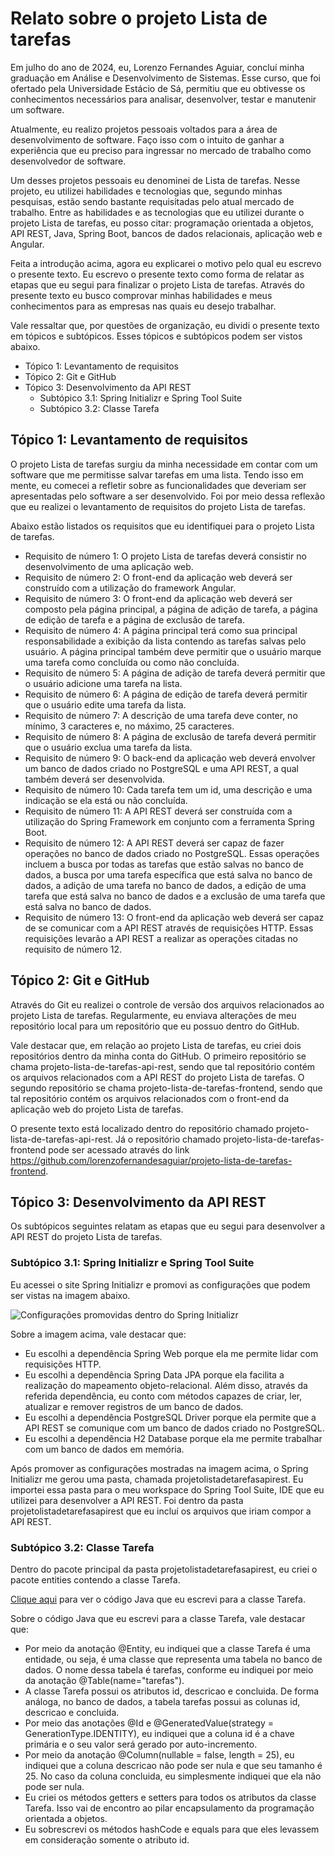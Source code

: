 # Relato sobre o projeto Lista de tarefas

Em julho do ano de 2024, eu, Lorenzo Fernandes Aguiar, concluí minha graduação em Análise e Desenvolvimento de Sistemas. Esse curso, que foi ofertado pela Universidade Estácio de Sá, permitiu que eu obtivesse os conhecimentos necessários para analisar, desenvolver, testar e manutenir um software.

Atualmente, eu realizo projetos pessoais voltados para a área de desenvolvimento de software. Faço isso com o intuito de ganhar a experiência que eu preciso para ingressar no mercado de trabalho como desenvolvedor de software.

Um desses projetos pessoais eu denominei de Lista de tarefas. Nesse projeto, eu utilizei habilidades e tecnologias que, segundo minhas pesquisas, estão sendo bastante requisitadas pelo atual mercado de trabalho. Entre as habilidades e as tecnologias que eu utilizei durante o projeto Lista de tarefas, eu posso citar: programação orientada a objetos, API REST, Java, Spring Boot, bancos de dados relacionais, aplicação web e Angular.

Feita a introdução acima, agora eu explicarei o motivo pelo qual eu escrevo o presente texto. Eu escrevo o presente texto como forma de relatar as etapas que eu segui para finalizar o projeto Lista de tarefas. Através do presente texto eu busco comprovar minhas habilidades e meus conhecimentos para as empresas nas quais eu desejo trabalhar.

Vale ressaltar que, por questões de organização, eu dividi o presente texto em tópicos e subtópicos. Esses tópicos e subtópicos podem ser vistos abaixo.

* Tópico 1: Levantamento de requisitos
* Tópico 2: Git e GitHub
* Tópico 3: Desenvolvimento da API REST
    * Subtópico 3.1: Spring Initializr e Spring Tool Suite
    * Subtópico 3.2: Classe Tarefa

## Tópico 1: Levantamento de requisitos

O projeto Lista de tarefas surgiu da minha necessidade em contar com um software que me permitisse salvar tarefas em uma lista. Tendo isso em mente, eu comecei a refletir sobre as funcionalidades que deveriam ser apresentadas pelo software a ser desenvolvido. Foi por meio dessa reflexão que eu realizei o levantamento de requisitos do projeto Lista de tarefas.

Abaixo estão listados os requisitos que eu identifiquei para o projeto Lista de tarefas.

* Requisito de número 1: O projeto Lista de tarefas deverá consistir no desenvolvimento de uma aplicação web.
* Requisito de número 2: O front-end da aplicação web deverá ser construído com a utilização do framework Angular.
* Requisito de número 3: O front-end da aplicação web deverá ser composto pela página principal, a página de adição de tarefa, a página de edição de tarefa e a página de exclusão de tarefa.
* Requisito de número 4: A página principal terá como sua principal responsabilidade a exibição da lista contendo as tarefas salvas pelo usuário. A página principal também deve permitir que o usuário marque uma tarefa como concluída ou como não concluída.
* Requisito de número 5: A página de adição de tarefa deverá permitir que o usuário adicione uma tarefa na lista.
* Requisito de número 6: A página de edição de tarefa deverá permitir que o usuário edite uma tarefa da lista.
* Requisito de número 7: A descrição de uma tarefa deve conter, no mínimo, 3 caracteres e, no máximo, 25 caracteres.
* Requisito de número 8: A página de exclusão de tarefa deverá permitir que o usuário exclua uma tarefa da lista.
* Requisito de número 9: O back-end da aplicação web deverá envolver um banco de dados criado no PostgreSQL e uma API REST, a qual também deverá ser desenvolvida.
* Requisito de número 10: Cada tarefa tem um id, uma descrição e uma indicação se ela está ou não concluída.
* Requisito de número 11: A API REST deverá ser construída com a utilização do Spring Framework em conjunto com a ferramenta Spring Boot.
* Requisito de número 12: A API REST deverá ser capaz de fazer operações no banco de dados criado no PostgreSQL. Essas operações incluem a busca por todas as tarefas que estão salvas no banco de dados, a busca por uma tarefa específica que está salva no banco de dados, a adição de uma tarefa no banco de dados, a edição de uma tarefa que está salva no banco de dados e a exclusão de uma tarefa que está salva no banco de dados.
* Requisito de número 13: O front-end da aplicação web deverá ser capaz de se comunicar com a API REST através de requisições HTTP. Essas requisições levarão a API REST a realizar as operações citadas no requisito de número 12.

## Tópico 2: Git e GitHub

Através do Git eu realizei o controle de versão dos arquivos relacionados ao projeto Lista de tarefas. Regularmente, eu enviava alterações de meu repositório local para um repositório que eu possuo dentro do GitHub.

Vale destacar que, em relação ao projeto Lista de tarefas, eu criei dois repositórios dentro da minha conta do GitHub. O primeiro repositório se chama projeto-lista-de-tarefas-api-rest, sendo que tal repositório contém os arquivos relacionados com a API REST do projeto Lista de tarefas. O segundo repositório se chama projeto-lista-de-tarefas-frontend, sendo que tal repositório contém os arquivos relacionados com o front-end da aplicação web do projeto Lista de tarefas.

O presente texto está localizado dentro do repositório chamado projeto-lista-de-tarefas-api-rest. Já o repositório chamado projeto-lista-de-tarefas-frontend pode ser acessado através do link <https://github.com/lorenzofernandesaguiar/projeto-lista-de-tarefas-frontend>.

## Tópico 3: Desenvolvimento da API REST

Os subtópicos seguintes relatam as etapas que eu segui para desenvolver a API REST do projeto Lista de tarefas.

### Subtópico 3.1: Spring Initializr e Spring Tool Suite

Eu acessei o site Spring Initializr e promovi as configurações que podem ser vistas na imagem abaixo.

![Configurações promovidas dentro do Spring Initializr](https://github.com/user-attachments/assets/6b452eae-52fe-458c-83f1-241dcd8f7a2b)

Sobre a imagem acima, vale destacar que:

* Eu escolhi a dependência Spring Web porque ela me permite lidar com requisições HTTP.
* Eu escolhi a dependência Spring Data JPA porque ela facilita a realização do mapeamento objeto-relacional. Além disso, através da referida dependência, eu conto com métodos capazes de criar, ler, atualizar e remover registros de um banco de dados.
* Eu escolhi a dependência PostgreSQL Driver porque ela permite que a API REST se comunique com um banco de dados criado no PostgreSQL.
* Eu escolhi a dependência H2 Database porque ela me permite trabalhar com um banco de dados em memória.

Após promover as configurações mostradas na imagem acima, o Spring Initializr me gerou uma pasta, chamada projetolistadetarefasapirest. Eu importei essa pasta para o meu workspace do Spring Tool Suite, IDE que eu utilizei para desenvolver a API REST. Foi dentro da pasta projetolistadetarefasapirest que eu incluí os arquivos que iriam compor a API REST.

### Subtópico 3.2: Classe Tarefa

Dentro do pacote principal da pasta projetolistadetarefasapirest, eu criei o pacote entities contendo a classe Tarefa.

[Clique aqui](https://github.com/lorenzofernandesaguiar/projeto-lista-de-tarefas-api-rest/blob/main/src/main/java/com/projetolistadetarefasapirest/entities/Tarefa.java) para ver o código Java que eu escrevi para a classe Tarefa.

Sobre o código Java que eu escrevi para a classe Tarefa, vale destacar que:

* Por meio da anotação @Entity, eu indiquei que a classe Tarefa é uma entidade, ou seja, é uma classe que representa uma tabela no banco de dados. O nome dessa tabela é tarefas, conforme eu indiquei por meio da anotação @Table(name="tarefas").
* A classe Tarefa possui os atributos id, descricao e concluida. De forma análoga, no banco de dados, a tabela tarefas possui as colunas id, descricao e concluida.
* Por meio das anotações @Id e @GeneratedValue(strategy = GenerationType.IDENTITY), eu indiquei que a coluna id é a chave primária e o seu valor será gerado por auto-incremento.
* Por meio da anotação @Column(nullable = false, length = 25), eu indiquei que a coluna descricao não pode ser nula e que seu tamanho é 25. No caso da coluna concluida, eu simplesmente indiquei que ela não pode ser nula.
* Eu criei os métodos getters e setters para todos os atributos da classe Tarefa. Isso vai de encontro ao pilar encapsulamento da programação orientada a objetos.
* Eu sobrescrevi os métodos hashCode e equals para que eles levassem em consideração somente o atributo id.